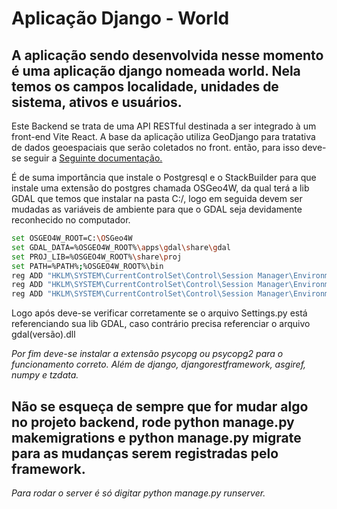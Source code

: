 # Aplicação Django - World

## A aplicação sendo desenvolvida nesse momento é uma aplicação django nomeada world. Nela temos os campos localidade, unidades de sistema, ativos e usuários.

<p>Este Backend se trata de uma API RESTful destinada a ser integrado à um front-end Vite React. A base da aplicação utiliza GeoDjango para tratativa de dados geoespaciais que serão coletados no front. então, para isso deve-se seguir a <a href='https://docs.djangoproject.com/en/4.2/ref/contrib/gis/'>Seguinte documentação.</a></p>

<p>É de suma importância que instale o Postgresql e o StackBuilder para que instale uma extensão do postgres chamada OSGeo4W, da qual terá a lib GDAL que temos que instalar na pasta C:/, logo em seguida devem ser mudadas as variáveis de ambiente para que o GDAL seja devidamente reconhecido no computador.</p>

```sh
set OSGEO4W_ROOT=C:\OSGeo4W
set GDAL_DATA=%OSGEO4W_ROOT%\apps\gdal\share\gdal
set PROJ_LIB=%OSGEO4W_ROOT%\share\proj
set PATH=%PATH%;%OSGEO4W_ROOT%\bin
reg ADD "HKLM\SYSTEM\CurrentControlSet\Control\Session Manager\Environment" /v Path /t REG_EXPAND_SZ /f /d "%PATH%"
reg ADD "HKLM\SYSTEM\CurrentControlSet\Control\Session Manager\Environment" /v GDAL_DATA /t REG_EXPAND_SZ /f /d "%GDAL_DATA%"
reg ADD "HKLM\SYSTEM\CurrentControlSet\Control\Session Manager\Environment" /v PROJ_LIB /t REG_EXPAND_SZ /f /d "%PROJ_LIB%"
```

<p>Logo após deve-se verificar corretamente se o arquivo Settings.py está referenciando sua lib GDAL, caso contrário precisa referenciar o arquivo gdal(versão).dll</p>
<i>Por fim deve-se instalar a extensão psycopg ou psycopg2 para o funcionamento correto. Além de django, djangorestframework, asgiref, numpy e tzdata.</i>

## Não se esqueça de sempre que for mudar algo no projeto backend, rode python manage.py makemigrations e python manage.py migrate para as mudanças serem registradas pelo framework.

<i>Para rodar o server é só digitar python manage.py runserver.</i>